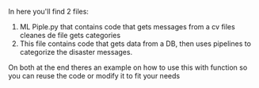 
In here you'll find 2 files:
1. ML Piple.py that contains code that gets messages from a cv files cleanes de file gets categories 
2. This file contains code that gets data from a DB, then uses pipelines to categorize the disaster messages.

On both at the end theres an example on how to use this with function so you can reuse the code or modify it to fit your needs

